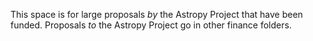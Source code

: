 This space is for large proposals *by* the Astropy Project that have been funded. Proposals *to* the Astropy Project go in other finance folders.
